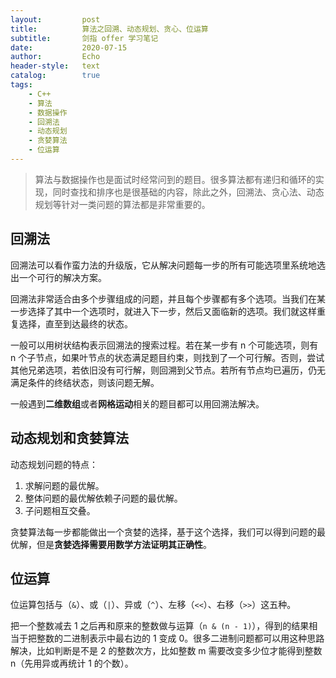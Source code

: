```yaml
---
layout:         post
title:          算法之回溯、动态规划、贪心、位运算
subtitle:       剑指 offer 学习笔记
date:           2020-07-15
author:         Echo
header-style:   text
catalog:        true
tags: 
    - C++
    - 算法
    - 数据操作
    - 回溯法
    - 动态规划
    - 贪婪算法
    - 位运算
---
```


> 算法与数据操作也是面试时经常问到的题目。很多算法都有递归和循环的实现，同时查找和排序也是很基础的内容，除此之外，回溯法、贪心法、动态规划等针对一类问题的算法都是非常重要的。

## 回溯法

回溯法可以看作蛮力法的升级版，它从解决问题每一步的所有可能选项里系统地选出一个可行的解决方案。

回溯法非常适合由多个步骤组成的问题，并且每个步骤都有多个选项。当我们在某一步选择了其中一个选项时，就进入下一步，然后又面临新的选项。我们就这样重复选择，直至到达最终的状态。

一般可以用树状结构表示回溯法的搜索过程。若在某一步有 n 个可能选项，则有 n 个子节点，如果叶节点的状态满足题目约束，则找到了一个可行解。否则，尝试其他兄弟选项，若依旧没有可行解，则回溯到父节点。若所有节点均已遍历，仍无满足条件的终结状态，则该问题无解。

一般遇到**二维数组**或者**网格运动**相关的题目都可以用回溯法解决。

## 动态规划和贪婪算法

动态规划问题的特点：

1. 求解问题的最优解。
2. 整体问题的最优解依赖子问题的最优解。
3. 子问题相互交叠。

贪婪算法每一步都能做出一个贪婪的选择，基于这个选择，我们可以得到问题的最优解，但是**贪婪选择需要用数学方法证明其正确性**。

## 位运算

位运算包括与（`&`）、或（`|`）、异或（`^`）、左移（`<<`）、右移（`>>`）这五种。

把一个整数减去 1 之后再和原来的整数做与运算（`n & (n - 1)`），得到的结果相当于把整数的二进制表示中最右边的 1 变成 0。很多二进制问题都可以用这种思路解决，比如判断是不是 2 的整数次方，比如整数 m 需要改变多少位才能得到整数 n（先用异或再统计 1 的个数）。